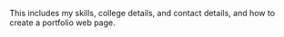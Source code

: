 This includes my skills, college details, and contact details, and how to create a portfolio web page.
